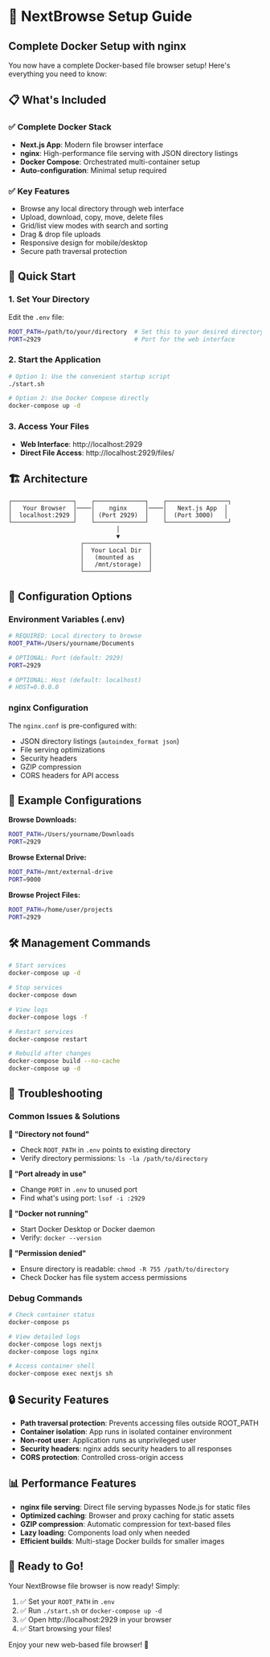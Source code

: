 # 🚀 NextBrowse Setup Guide

## Complete Docker Setup with nginx

You now have a complete Docker-based file browser setup! Here's everything you need to know:

## 📋 What's Included

### ✅ Complete Docker Stack

- **Next.js App**: Modern file browser interface
- **nginx**: High-performance file serving with JSON directory listings
- **Docker Compose**: Orchestrated multi-container setup
- **Auto-configuration**: Minimal setup required

### ✅ Key Features

- Browse any local directory through web interface
- Upload, download, copy, move, delete files
- Grid/list view modes with search and sorting
- Drag & drop file uploads
- Responsive design for mobile/desktop
- Secure path traversal protection

## 🎯 Quick Start

### 1. Set Your Directory

Edit the `.env` file:

```bash
ROOT_PATH=/path/to/your/directory  # Set this to your desired directory
PORT=2929                          # Port for the web interface
```

### 2. Start the Application

```bash
# Option 1: Use the convenient startup script
./start.sh

# Option 2: Use Docker Compose directly
docker-compose up -d
```

### 3. Access Your Files

- **Web Interface**: http://localhost:2929
- **Direct File Access**: http://localhost:2929/files/

## 🏗️ Architecture

```
┌─────────────────┐    ┌──────────────┐    ┌─────────────────┐
│   Your Browser  │────│    nginx     │────│   Next.js App  │
│  localhost:2929 │    │ (Port 2929)  │    │  (Port 3000)   │
└─────────────────┘    └──────────────┘    └─────────────────┘
                              │
                              ▼
                    ┌──────────────────┐
                    │  Your Local Dir  │
                    │   (mounted as    │
                    │   /mnt/storage)  │
                    └──────────────────┘
```

## 🔧 Configuration Options

### Environment Variables (.env)

```bash
# REQUIRED: Local directory to browse
ROOT_PATH=/Users/yourname/Documents

# OPTIONAL: Port (default: 2929)
PORT=2929

# OPTIONAL: Host (default: localhost)
# HOST=0.0.0.0
```

### nginx Configuration

The `nginx.conf` is pre-configured with:

- JSON directory listings (`autoindex_format json`)
- File serving optimizations
- Security headers
- GZIP compression
- CORS headers for API access

## 📁 Example Configurations

**Browse Downloads:**

```bash
ROOT_PATH=/Users/yourname/Downloads
PORT=2929
```

**Browse External Drive:**

```bash
ROOT_PATH=/mnt/external-drive
PORT=9000
```

**Browse Project Files:**

```bash
ROOT_PATH=/home/user/projects
PORT=2929
```

## 🛠️ Management Commands

```bash
# Start services
docker-compose up -d

# Stop services
docker-compose down

# View logs
docker-compose logs -f

# Restart services
docker-compose restart

# Rebuild after changes
docker-compose build --no-cache
docker-compose up -d
```

## 🐛 Troubleshooting

### Common Issues & Solutions

**🔴 "Directory not found"**

- Check `ROOT_PATH` in `.env` points to existing directory
- Verify directory permissions: `ls -la /path/to/directory`

**🔴 "Port already in use"**

- Change `PORT` in `.env` to unused port
- Find what's using port: `lsof -i :2929`

**🔴 "Docker not running"**

- Start Docker Desktop or Docker daemon
- Verify: `docker --version`

**🔴 "Permission denied"**

- Ensure directory is readable: `chmod -R 755 /path/to/directory`
- Check Docker has file system access permissions

### Debug Commands

```bash
# Check container status
docker-compose ps

# View detailed logs
docker-compose logs nextjs
docker-compose logs nginx

# Access container shell
docker-compose exec nextjs sh
```

## 🔒 Security Features

- **Path traversal protection**: Prevents accessing files outside ROOT_PATH
- **Container isolation**: App runs in isolated container environment
- **Non-root user**: Application runs as unprivileged user
- **Security headers**: nginx adds security headers to all responses
- **CORS protection**: Controlled cross-origin access

## 📊 Performance Features

- **nginx file serving**: Direct file serving bypasses Node.js for static files
- **Optimized caching**: Browser and proxy caching for static assets
- **GZIP compression**: Automatic compression for text-based files
- **Lazy loading**: Components load only when needed
- **Efficient builds**: Multi-stage Docker builds for smaller images

## 🎉 Ready to Go!

Your NextBrowse file browser is now ready! Simply:

1. ✅ Set your `ROOT_PATH` in `.env`
2. ✅ Run `./start.sh` or `docker-compose up -d`
3. ✅ Open http://localhost:2929 in your browser
4. ✅ Start browsing your files!

Enjoy your new web-based file browser! 🎊

